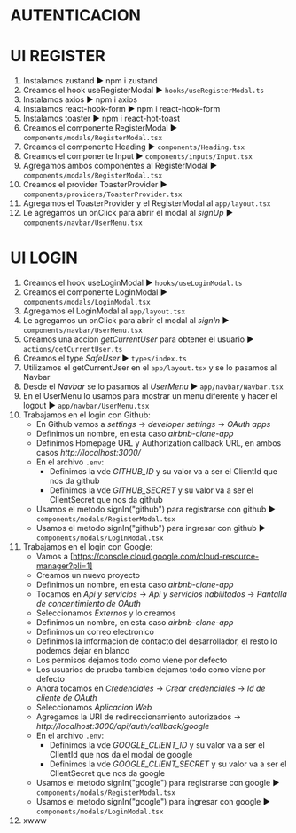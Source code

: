 # AUTENTICACION
# UI REGISTER
1. Instalamos zustand ► npm i zustand
2. Creamos el hook useRegisterModal ► `hooks/useRegisterModal.ts`
3. Instalamos axios ► npm i axios
4. Instalamos react-hook-form ► npm i react-hook-form
5. Instalamos toaster ► npm i react-hot-toast
6. Creamos el componente RegisterModal ► `components/modals/RegisterModal.tsx`
7. Creamos el componente Heading ► `components/Heading.tsx`
8. Creamos el componente Input ► `components/inputs/Input.tsx`
9. Agregamos ambos componentes al RegisterModal ► `components/modals/RegisterModal.tsx`
10. Creamos el provider ToasterProvider ► `components/providers/ToasterProvider.tsx`
11. Agregamos el ToasterProvider y el RegisterModal al `app/layout.tsx`
12. Le agregamos un onClick para abrir el modal al *signUp* ► `components/navbar/UserMenu.tsx`

# UI LOGIN
1. Creamos el hook useLoginModal ► `hooks/useLoginModal.ts`
2. Creamos el componente LoginModal ► `components/modals/LoginModal.tsx`
3. Agregamos el LoginModal al `app/layout.tsx`
4. Le agregamos un onClick para abrir el modal al *signIn* ► `components/navbar/UserMenu.tsx`
5. Creamos una accion *getCurrentUser* para obtener el usuario ► `actions/getCurrentUser.ts`
6. Creamos el type *SafeUser* ► `types/index.ts`
7. Utilizamos el getCurrentUser en el `app/layout.tsx` y se lo pasamos al Navbar
8. Desde el *Navbar* se lo pasamos al *UserMenu* ► `app/navbar/Navbar.tsx`
9. En el UserMenu lo usamos para mostrar un menu diferente y hacer el logout ► `app/navbar/UserMenu.tsx`
10. Trabajamos en el login con Github:
    - En Github vamos a *settings* → *developer settings* → *OAuth apps*
    - Definimos un nombre, en esta caso *airbnb-clone-app*
    - Definimos Homepage URL y Authorization callback URL, en ambos casos *http://localhost:3000/*
    - En el archivo `.env`:
      - Definimos la vde *GITHUB_ID* y su valor va a ser el ClientId que nos da github
      - Definimos la vde *GITHUB_SECRET* y su valor va a ser el ClientSecret que nos da github
    - Usamos el metodo signIn("github") para registrarse con github ► `components/modals/RegisterModal.tsx`
    - Usamos el metodo signIn("github") para ingresar con github ► `components/modals/LoginModal.tsx`
11. Trabajamos en el login con Google:
    - Vamos a [https://console.cloud.google.com/cloud-resource-manager?pli=1]
    - Creamos un nuevo proyecto
    - Definimos un nombre, en esta caso *airbnb-clone-app*
    - Tocamos en *Api y servicios* → *Api y servicios habilitados* → *Pantalla de concentimiento de OAuth*
    - Seleccionamos *Externos* y lo creamos
    - Definimos un nombre, en esta caso *airbnb-clone-app*
    - Definimos un correo electronico
    - Definimos la informacion de contacto del desarrollador, el resto lo podemos dejar en blanco
    - Los permisos dejamos todo como viene por defecto
    - Los usuarios de prueba tambien dejamos todo como viene por defecto
    - Ahora tocamos en *Credenciales* → *Crear credenciales* → *Id de cliente de OAuth*
    - Seleccionamos *Aplicacion Web*
    - Agregamos la URI de redireccionamiento autorizados → *http://localhost:3000/api/auth/callback/google*
    - En el archivo `.env`:
      - Definimos la vde *GOOGLE_CLIENT_ID* y su valor va a ser el ClientId que nos da el modal de google
      - Definimos la vde *GOOGLE_CLIENT_SECRET* y su valor va a ser el ClientSecret que nos da google
    - Usamos el metodo signIn("google") para registrarse con google ► `components/modals/RegisterModal.tsx`
    - Usamos el metodo signIn("google") para ingresar con google ► `components/modals/LoginModal.tsx`
12. xwww
